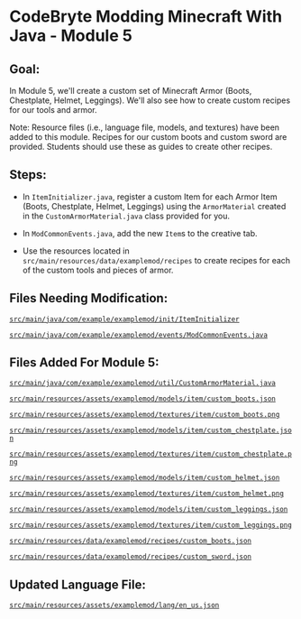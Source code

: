 # CodeBryte Modding Minecraft With Java - Module 5

## Goal:
In Module 5, we'll create a custom set of Minecraft Armor (Boots, Chestplate, Helmet, Leggings).  We'll also see how to create custom recipes for our tools and armor.

Note: Resource files (i.e., language file, models, and textures) have been added to this module.  Recipes for our custom boots and custom sword are provided.  Students should use these as guides to create other recipes.

## Steps:
* In `ItemInitializer.java`, register a custom Item for each Armor Item (Boots, Chestplate, Helmet, Leggings) using the `ArmorMaterial` created in the `CustomArmorMaterial.java` class provided for you.

* In `ModCommonEvents.java`, add the new `Item`s to the creative tab.
* Use the resources located in `src/main/resources/data/examplemod/recipes` to create recipes for each of the custom tools and pieces of armor.

## Files Needing Modification:

[`src/main/java/com/example/examplemod/init/ItemInitializer`](https://github.com/codebryte/codeBryteMod01/blob/MODULE_05_END/src/main/java/com/example/examplemod/init/ItemInitializer.java)

[`src/main/java/com/example/examplemod/events/ModCommonEvents.java`](https://github.com/codebryte/codeBryteMod01/blob/MODULE_05_END/src/main/java/com/example/examplemod/events/ModCommonEvents.java)

## Files Added For Module 5:

[`src/main/java/com/example/examplemod/util/CustomArmorMaterial.java`](https://github.com/codebryte/codeBryteMod01/blob/MODULE_05_END/src/main/java/com/example/examplemod/util/CustomArmorMaterial.java)

[`src/main/resources/assets/examplemod/models/item/custom_boots.json`](https://github.com/codebryte/codeBryteMod01/blob/MODULE_05_END/src/main/resources/assets/examplemod/models/item/custom_boots.json)

[`src/main/resources/assets/examplemod/textures/item/custom_boots.png`](https://github.com/codebryte/codeBryteMod01/blob/MODULE_05_END/src/main/resources/assets/examplemod/textures/item/custom_boots.png)

[`src/main/resources/assets/examplemod/models/item/custom_chestplate.json`](https://github.com/codebryte/codeBryteMod01/blob/MODULE_05_END/src/main/resources/assets/examplemod/models/item/custom_chestplate.json)

[`src/main/resources/assets/examplemod/textures/item/custom_chestplate.png`](https://github.com/codebryte/codeBryteMod01/blob/MODULE_05_END/src/main/resources/assets/examplemod/textures/item/custom_chestplate.png)

[`src/main/resources/assets/examplemod/models/item/custom_helmet.json`](https://github.com/codebryte/codeBryteMod01/blob/MODULE_05_END/src/main/resources/assets/examplemod/models/item/custom_helmet.json)

[`src/main/resources/assets/examplemod/textures/item/custom_helmet.png`](https://github.com/codebryte/codeBryteMod01/blob/MODULE_05_END/src/main/resources/assets/examplemod/textures/item/custom_helmet.png)

[`src/main/resources/assets/examplemod/models/item/custom_leggings.json`](https://github.com/codebryte/codeBryteMod01/blob/MODULE_05_END/src/main/resources/assets/examplemod/models/item/custom_leggings.json)

[`src/main/resources/assets/examplemod/textures/item/custom_leggings.png`](https://github.com/codebryte/codeBryteMod01/blob/MODULE_05_END/src/main/resources/assets/examplemod/textures/item/custom_leggings.png)

[`src/main/resources/data/examplemod/recipes/custom_boots.json`](https://github.com/codebryte/codeBryteMod01/blob/MODULE_05_END/src/main/resources/data/examplemod/recipes/custom_boots.json)

[`src/main/resources/data/examplemod/recipes/custom_sword.json`](https://github.com/codebryte/codeBryteMod01/blob/MODULE_05_END/src/main/resources/data/examplemod/recipes/custom_sword.json)

## Updated Language File:

[`src/main/resources/assets/examplemod/lang/en_us.json`](https://github.com/codebryte/codeBryteMod01/blob/MODULE_05_END/src/main/resources/assets/examplemod/lang/en_us.json)